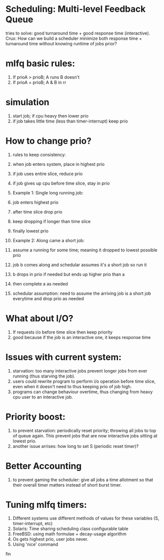 # Scheduling: Multi-level Feedback Queue

tries to solve: good turnaround time + good response time (interactive).
Crux: How can we build a scheduler minimize both response time + turnaround time
without knowing runtime of jobs prior?

# mlfq basic rules:

1. If prioA > prioB; A runs B doesn't
1. If prioA = prioB; A & B in rr

# simulation
1. start job; if cpu heavy then lower prio
1. if job takes little time (less than timer-interrupt) keep prio
	
# How to change prio?
1. rules to keep consistency:
 1. when job enters system, place in highest prio
 1. if job uses entire slice, reduce prio
 1. if job gives up cpu before time slice, stay in prio

1. Example 1: Single long running job:
 1. job enters highest prio
 1. after time slice drop prio
 1. keep dropping if longer than time slice
 1. finally lowest prio

1. Example 2: Along came a short job:
 1. assume a running for some time; meaning it dropped to lowest possible prio
 1. job b comes along and schedular assumes it's a short job so run it
 1. b drops in prio if needed but ends up higher prio than a
 1. then complete a as needed

1. schedular assumption: need to assume the arriving job is a short job
 everytime and drop prio as needed

# What about I/O?
1. If requests i/o before time slice then keep priority
1. good because if the job is an interactive one, it keeps response time

# Issues with current system:
1. starvation: too many interactive jobs prevent longer jobs from ever
 running (thus starving the job).
 1. users could rewrite program to perform i/o operation before time slice,
     even when it doesn't need to thus keeping prio of job high.
 1. programs can change behaviour overtime, thus changing from heavy cpu
     user to an interactive job.

# Priority boost:
1. to prevent starvation: periodically reset priority; throwing all
 jobs to top of queue again. This prevent jobs that are now interactive
 jobs sitting at lowest prio.
1. another issue arrises: how long to set S (periodic reset timer)?

# Better Accounting
1. to prevent gaming the scheduler: give all jobs a time allotment
 so that their overall timer matters instead of short burst timer. 

# Tuning mlfq timers:
1. Different systems use different methods of values for these variables 
 (S, timer-interrupt, etc)
 1. Solaris: Time sharing scheduling class configurable table
 1. FreeBSD: using math formulae + decay-usage algorithm
 1. Os gets highest prio, user jobs never.
 1.  Using 'nice' command

fin
